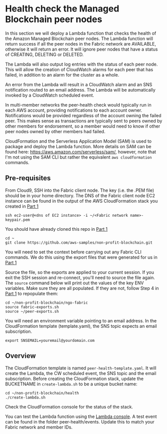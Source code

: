 # Health check the Managed Blockchain peer nodes

In this section we will deploy a Lambda function that checks the health of the Amazon Managed Blockchain peer nodes.
The Lambda function will return success if all the peer nodes in the Fabric network are AVAILABLE, otherwise it will
return an error. It will ignore peer nodes that have a status of CREATING, DELETING or DELETED. 

The Lambda will also output log entries with the status of each peer node. This will allow the creation of CloudWatch
alarms for each peer that has failed, in addition to an alarm for the cluster as a whole.

An error from the Lambda will result in a CloudWatch alarm and an SNS notification routed to an email address. The 
Lambda will be automatically invoked by a CloudWatch scheduled event.

In multi-member networks the peer-health check would typically run in each AWS account, providing notifications to 
each account owner. Notifications would be provided regardless of the account owning the failed peer. This makes sense
as transactions are typically sent to peers owned by other members for endorsement, so a member would need to know if
other peer nodes owned by other members had failed.

CloudFormation and the Serverless Application Model (SAM) is used to package and deploy the Lambda function. More details
on SAM can be found here: https://aws.amazon.com/serverless/sam/, however, note that I'm not using the SAM CLI but rather the
equivalent `aws cloudformation` commands.

## Pre-requisites

From Cloud9, SSH into the Fabric client node. The key (i.e. the .PEM file) should be in your home directory. 
The DNS of the Fabric client node EC2 instance can be found in the output of the AWS CloudFormation stack you 
created in [Part 1](../ngo-fabric/README.md)

```
ssh ec2-user@<dns of EC2 instance> -i ~/<Fabric network name>-keypair.pem
```

You should have already cloned this repo in [Part 1](../ngo-fabric/README.md)

```
cd ~
git clone https://github.com/aws-samples/non-profit-blockchain.git
```

You will need to set the context before carrying out any Fabric CLI commands. We do this 
using the export files that were generated for us in [Part 1](../ngo-fabric/README.md)

Source the file, so the exports are applied to your current session. If you exit the SSH 
session and re-connect, you'll need to source the file again. The `source` command below
will print out the values of the key ENV variables. Make sure they are all populated. If
they are not, follow Step 4 in [Part 1](../ngo-fabric/README.md) to repopulate them:

```
cd ~/non-profit-blockchain/ngo-fabric
source fabric-exports.sh
source ~/peer-exports.sh 
```

You will need an environment variable pointing to an email address. In the CloudFormation template (template.yaml), the SNS topic expects an email subscription.

```
export SNSEMAIL=youremail@yourdomain.com
```

## Overview
The CloudFormation template is named `peer-health-template.yaml`. It will create the Lambda, the CW scheduled event, the SNS topic and the email subscription. Before creating the CloudFormation stack, update the BUCKETNAME in `create-lambda.sh` to be a unique bucket name:

```
cd ~/non-profit-blockchain/health
./create-lambda.sh
```

Check the CloudFormation console for the status of the stack.

You can test the Lambda function using the [Lambda console](https://console.aws.amazon.com/lambda). A test event can be found
in the folder peer-health/events. Update this to match your Fabric network and member IDs.